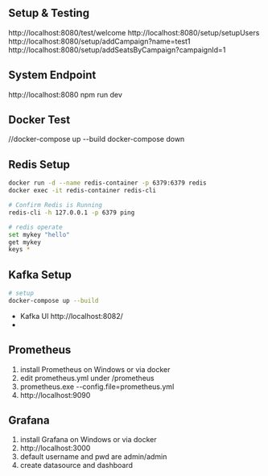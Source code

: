 ## Setup & Testing
http://localhost:8080/test/welcome
http://localhost:8080/setup/setupUsers
http://localhost:8080/setup/addCampaign?name=test1
http://localhost:8080/setup/addSeatsByCampaign?campaignId=1

## System Endpoint
http://localhost:8080
npm run dev

## Docker Test
//docker-compose up --build
docker-compose down

## Redis Setup
```sh
docker run -d --name redis-container -p 6379:6379 redis
docker exec -it redis-container redis-cli

# Confirm Redis is Running
redis-cli -h 127.0.0.1 -p 6379 ping

# redis operate
set mykey "hello"
get mykey
keys *
```

## Kafka Setup
```sh
# setup
docker-compose up --build

```
- Kafka UI
  http://localhost:8082/
- 


## Prometheus 
1. install Prometheus on Windows or via docker
2. edit prometheus.yml under /prometheus
3. prometheus.exe --config.file=prometheus.yml
4. http://localhost:9090

## Grafana
1. install Grafana on Windows or via docker
2. http://localhost:3000
3. default username and pwd are admin/admin
4. create datasource and dashboard